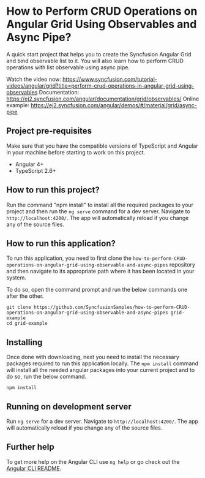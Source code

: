 # How to Perform CRUD Operations on Angular Grid Using Observables and Async Pipe?
A quick start project that helps you to create the Syncfusion Angular Grid and bind observable list to it. You will also learn how to perform CRUD operations with list observable using async pipe.

Watch the video now: https://www.syncfusion.com/tutorial-videos/angular/grid?title=perform-crud-operations-in-angular-grid-using-observables
Documentation: https://ej2.syncfusion.com/angular/documentation/grid/observables/
Online example: https://ej2.syncfusion.com/angular/demos/#/material/grid/async-pipe

## Project pre-requisites
Make sure that you have the compatible versions of TypeScript and Angular in your machine before starting to work on this project.
* Angular 4+
* TypeScript 2.6+

## How to run this project?

Run the command "npm install" to install all the required packages to your project and then run the `ng serve` command for a dev server. Navigate to `http://localhost:4200/`. The app will automatically reload if you change any of the source files.


## How to run this application?
To run this application, you need to first clone the `how-to-perform-CRUD-operations-on-angular-grid-using-observable-and-async-pipes` repository and then navigate to its appropriate path where it has been located in your system.

To do so, open the command prompt and run the below commands one after the other.

```
git clone https://github.com/SyncfusionSamples/how-to-perform-CRUD-operations-on-angular-grid-using-observable-and-async-pipes grid-example
cd grid-example
```

## Installing
Once done with downloading, next you need to install the necessary packages required to run this application locally. The `npm install` command will install all the needed angular packages into your current project and to do so, run the below command.

```
npm install
```

## Running on development server
Run `ng serve` for a dev server. Navigate to `http://localhost:4200/`. The app will automatically reload if you change any of the source files.

## Further help

To get more help on the Angular CLI use `ng help` or go check out the [Angular CLI README](https://github.com/angular/angular-cli/blob/master/README.md).
